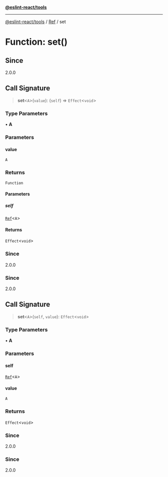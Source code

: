 [**@eslint-react/tools**](../../../README.md)

***

[@eslint-react/tools](../../../README.md) / [Ref](../README.md) / set

# Function: set()

## Since

2.0.0

## Call Signature

> **set**\<`A`\>(`value`): (`self`) => `Effect`\<`void`\>

### Type Parameters

• **A**

### Parameters

#### value

`A`

### Returns

`Function`

#### Parameters

##### self

[`Ref`](../interfaces/Ref.md)\<`A`\>

#### Returns

`Effect`\<`void`\>

### Since

2.0.0

### Since

2.0.0

## Call Signature

> **set**\<`A`\>(`self`, `value`): `Effect`\<`void`\>

### Type Parameters

• **A**

### Parameters

#### self

[`Ref`](../interfaces/Ref.md)\<`A`\>

#### value

`A`

### Returns

`Effect`\<`void`\>

### Since

2.0.0

### Since

2.0.0
